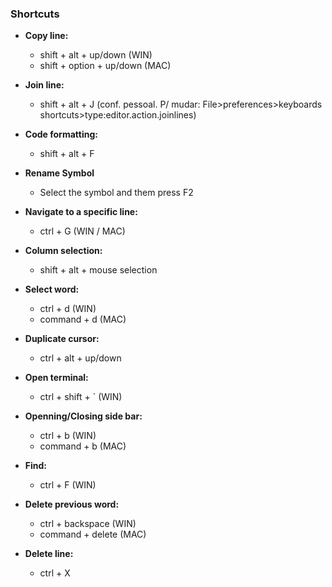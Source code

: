 
### Shortcuts

* **Copy line:** 
  - shift + alt + up/down  (WIN)
  - shift + option + up/down  (MAC)

* **Join line:**
  - shift + alt + J  (conf. pessoal. P/ mudar: File>preferences>keyboards shortcuts>type:editor.action.joinlines)

* **Code formatting:**
  - shift + alt + F

* **Rename Symbol**
  - Select the symbol and them press F2

* **Navigate to a specific line:**
  - ctrl + G (WIN / MAC)

* **Column selection:**
  - shift + alt + mouse selection

* **Select word:**
  - ctrl + d (WIN)
  - command + d (MAC)

* **Duplicate cursor:**
  - ctrl + alt + up/down

* **Open terminal:**
  - ctrl + shift + ` (WIN)

* **Openning/Closing side bar:** 
  - ctrl + b (WIN)
  - command + b (MAC)

* **Find:**
  - ctrl + F (WIN)

* **Delete previous word:**
  - ctrl + backspace (WIN)
  - command + delete (MAC)

* **Delete line:**
  - ctrl + X



